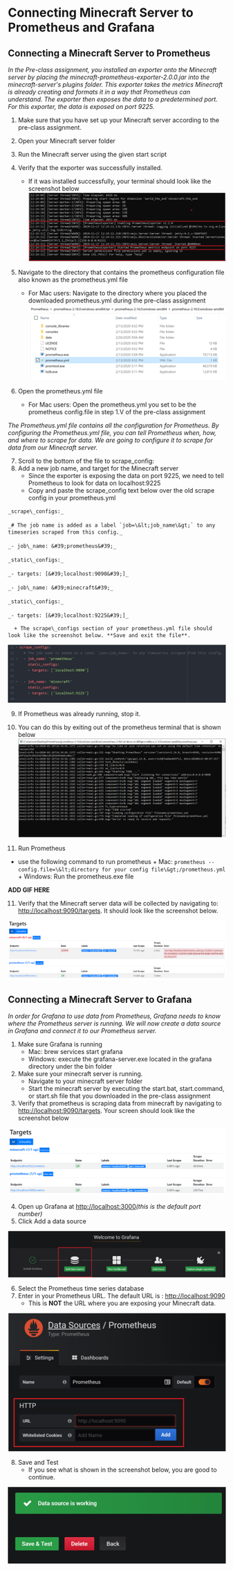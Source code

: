 # Connecting Minecraft Server to Prometheus and Grafana

## Connecting a Minecraft Server to Prometheus
_In the Pre-class assignment, you installed an exporter onto the Minecraft server by placing the minecraft-prometheus-exporter-2.0.0.jar into the minecraft-server&#39;s plugins folder. This exporter takes the metrics Minecraft is already creating and formats it in a way that Prometheus can understand. The exporter then exposes the data to a predetermined port. For this exporter, the data is exposed on port 9225._

1. Make sure that you have set up your Minecraft server according to the pre-class assignment.
2. Open your Minecraft server folder
3. Run the Minecraft server using the given start script
4. Verify that the exporter was successfully installed.
      + If it was installed successfully, your terminal should look like the screenshot below
![](https://github.com/jasonxris/Application-Monitoring-with-Prometheus-and-Grafana-Tutorial/blob/master/Student%20Files/Screenshots/Tutorial%20Screenshots/Tutorial-SCreenshot1.PNG)

5. Navigate to the directory that contains the prometheus configuration file also known as the prometheus.yml file
      + For Mac users: Navigate to the directory where you placed the downloaded prometheus.yml during the pre-class assignment
![](https://github.com/jasonxris/Application-Monitoring-with-Prometheus-and-Grafana-Tutorial/blob/master/Student%20Files/Screenshots/Tutorial%20Screenshots/TutorialScreenshot2.PNG)

6. Open the prometheus.yml file
      + For Mac users: Open the prometheus.yml you set to be the prometheus config.file in step 1.V of the pre-class assignment

_The Prometheus.yml file contains all the configuration for Prometheus. By configuring the Prometheus.yml file, you can tell Prometheus when, how, and where to scrape for data. We are going to configure it to scrape for data from our Minecraft server._

7. Scroll to the bottom of the file to scrape\_config:
8. Add a new job name, and target for the Minecraft server
      + Since the exporter is exposing the data on port 9225, we need to tell Prometheus to look for data on localhost:9225
      + Copy and paste the scrape\_config text below over the old scrape config in your prometheus.yml

```
_scrape\_configs:_

_# The job name is added as a label `job=\&lt;job_name\&gt;` to any timeseries scraped from this config._

_- job\_name: &#39;prometheus&#39;_

_static\_configs:_

_- targets: [&#39;localhost:9090&#39;]_

_- job\_name: &#39;minecraft&#39;_

_static\_configs:_

_- targets: [&#39;localhost:9225&#39;]_
```
      + The scrape\_configs section of your prometheus.yml file should look like the screenshot below. **Save and exit the file**.

![](https://github.com/jasonxris/Application-Monitoring-with-Prometheus-and-Grafana-Tutorial/blob/master/Student%20Files/Screenshots/Tutorial%20Screenshots/TScreenshot3.PNG)

9. If Prometheus was already running, stop it.
  1. You can do this by exiting out of the prometheus terminal that is shown below 
  ![](https://github.com/jasonxris/Application-Monitoring-with-Prometheus-and-Grafana-Tutorial/blob/master/Student%20Files/Screenshots/Tutorial%20Screenshots/TScreenshot4.PNG)

10. Run Prometheus
+ use the following command to run prometheus
      + Mac: `prometheus --config.file=\&lt;directory for your config file\&gt;/prometheus.yml`
      + Windows: Run the prometheus.exe file

**ADD GIF HERE**

11. Verify that the Minecraft server data will be collected by navigating to: [http://localhost:9090/targets](http://localhost:9090/targets). It should look like the screenshot below.

![](https://github.com/jasonxris/Application-Monitoring-with-Prometheus-and-Grafana-Tutorial/blob/master/Student%20Files/Screenshots/Tutorial%20Screenshots/TScreenshot5.PNG)

## Connecting a Minecraft Server to Grafana

_In order for Grafana to use data from Prometheus, Grafana needs to know where the Prometheus server is running. We will now create a data source in Grafana and connect it to our Prometheus server._

1. Make sure Grafana is running
      + Mac: brew services start grafana
      + Windows: execute the grafana-server.exe located in the grafana directory under the bin folder
2. Make sure your minecraft server is running.
      + Navigate to your minecraft server folder
      + Start the minecraft server by executing the start.bat, start.command, or start.sh file that you downloaded in the pre-class assignment
3. Verify that prometheus is scraping data from minecraft by navigating to [http://localhost:9090/targets](http://localhost:9090/targets). Your screen should look like the screenshot below

![](https://github.com/jasonxris/Application-Monitoring-with-Prometheus-and-Grafana-Tutorial/blob/master/Student%20Files/Screenshots/Tutorial%20Screenshots/TScreenshot6.PNG)

4. Open up Grafana at [http://localhost:3000](http://localhost:3000/)_(this is the default port number)_
5. Click Add a data source

![](https://github.com/jasonxris/Application-Monitoring-with-Prometheus-and-Grafana-Tutorial/blob/master/Student%20Files/Screenshots/Tutorial%20Screenshots/TScreenshot7.PNG)

6. Select the Prometheus time series database
7. Enter in your Prometheus URL. The default URL is : [http://localhost:9090](http://localhost:9090/)
      + This is **NOT** the URL where you are exposing your Minecraft data.

![](https://github.com/jasonxris/Application-Monitoring-with-Prometheus-and-Grafana-Tutorial/blob/master/Student%20Files/Screenshots/Tutorial%20Screenshots/TScreenshot8.PNG)

8. Save and Test
      + If you see what is shown in the screenshot below, you are good to continue.

![](https://github.com/jasonxris/Application-Monitoring-with-Prometheus-and-Grafana-Tutorial/blob/master/Student%20Files/Screenshots/Tutorial%20Screenshots/TScreenshot9.PNG)

